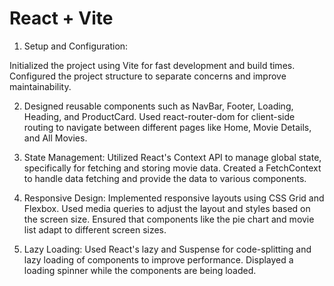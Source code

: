# React + Vite

1. Setup and Configuration:

Initialized the project using Vite for fast development and build times.
Configured the project structure to separate concerns and improve maintainability.

2. Designed reusable components such as NavBar, Footer, Loading, Heading, and ProductCard.
Used react-router-dom for client-side routing to navigate between different pages like Home, Movie Details, and All Movies.

3. State Management:
Utilized React's Context API to manage global state, specifically for fetching and storing movie data.
Created a FetchContext to handle data fetching and provide the data to various components.

4. Responsive Design:
Implemented responsive layouts using CSS Grid and Flexbox.
Used media queries to adjust the layout and styles based on the screen size.
Ensured that components like the pie chart and movie list adapt to different screen sizes.

5. Lazy Loading:
Used React's lazy and Suspense for code-splitting and lazy loading of components to improve performance.
Displayed a loading spinner while the components are being loaded.
